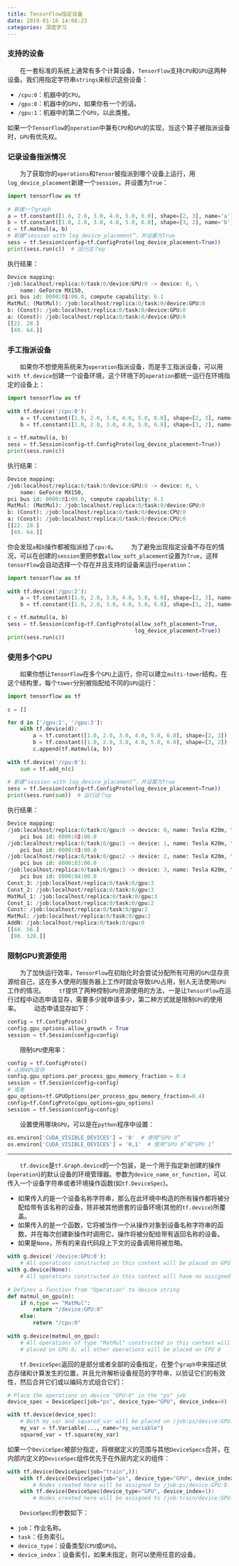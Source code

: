 ```yaml
---
title: TensorFlow指定设备
date: 2019-01-16 14:08:23
categories: 深度学习
---
```

### 支持的设备

&emsp;&emsp;在一套标准的系统上通常有多个计算设备，`TensorFlow`支持`CPU`和`GPU`这两种设备。我们用指定字符串`strings`来标识这些设备：

- `/cpu:0`：机器中的`CPU`。
- `/gpu:0`：机器中的`GPU`，如果你有一个的话。
- `/gpu:1`：机器中的第二个`GPU`，以此类推。

如果一个`TensorFlow`的`operation`中兼有`CPU`和`GPU`的实现，当这个算子被指派设备时，`GPU`有优先权。

### 记录设备指派情况

&emsp;&emsp;为了获取你的`operations`和`Tensor`被指派到哪个设备上运行，用`log_device_placement`新建一个`session`，并设置为`True`：

``` python
import tensorflow as tf
​
# 新建一个graph
a = tf.constant([1.0, 2.0, 3.0, 4.0, 5.0, 6.0], shape=[2, 3], name='a')
b = tf.constant([1.0, 2.0, 3.0, 4.0, 5.0, 6.0], shape=[3, 2], name='b')
c = tf.matmul(a, b)
# 新建“session with log_device_placement”，并设置为True
sess = tf.Session(config=tf.ConfigProto(log_device_placement=True))
print(sess.run(c))  # 运行这个op
```

执行结果：

``` python
Device mapping:
/job:localhost/replica:0/task:0/device:GPU:0 -> device: 0, \
    name: GeForce MX150,
pci bus id: 0000:01:00.0, compute capability: 6.1
MatMul: (MatMul): /job:localhost/replica:0/task:0/device:GPU:0
b: (Const): /job:localhost/replica:0/task:0/device:GPU:0
a: (Const): /job:localhost/replica:0/task:0/device:GPU:0
[[22. 28.]
 [49. 64.]]
```

### 手工指派设备

&emsp;&emsp;如果你不想使用系统来为`operation`指派设备，而是手工指派设备，可以用`with tf.device`创建一个设备环境，这个环境下的`operation`都统一运行在环境指定的设备上：

``` python
import tensorflow as tf
​
with tf.device('/cpu:0'):
    a = tf.constant([1.0, 2.0, 3.0, 4.0, 5.0, 6.0], shape=[2, 3], name='a')
    b = tf.constant([1.0, 2.0, 3.0, 4.0, 5.0, 6.0], shape=[3, 2], name='b')
​
c = tf.matmul(a, b)
sess = tf.Session(config=tf.ConfigProto(log_device_placement=True))
print(sess.run(c))
```

执行结果：

``` python
Device mapping:
/job:localhost/replica:0/task:0/device:GPU:0 -> device: 0, \
    name: GeForce MX150,
pci bus id: 0000:01:00.0, compute capability: 6.1
MatMul: (MatMul): /job:localhost/replica:0/task:0/device:GPU:0
b: (Const): /job:localhost/replica:0/task:0/device:CPU:0
a: (Const): /job:localhost/replica:0/task:0/device:CPU:0
[[22. 28.]
 [49. 64.]]
```

你会发现`a`和`b`操作都被指派给了`cpu:0`。
&emsp;&emsp;为了避免出现指定设备不存在的情况，可以在创建的`session`里把参数`allow_soft_placement`设置为`True`，这样`tensorFlow`会自动选择一个存在并且支持的设备来运行`operation`：

``` python
import tensorflow as tf
​
with tf.device('/gpu:2'):
    a = tf.constant([1.0, 2.0, 3.0, 4.0, 5.0, 6.0], shape=[2, 3], name='a')
    b = tf.constant([1.0, 2.0, 3.0, 4.0, 5.0, 6.0], shape=[3, 2], name='b')

c = tf.matmul(a, b)
sess = tf.Session(config=tf.ConfigProto(allow_soft_placement=True,
                                        log_device_placement=True))
print(sess.run(c))
```

### 使用多个GPU

&emsp;&emsp;如果你想让`TensorFlow`在多个`GPU`上运行，你可以建立`multi-tower`结构，在这个结构里，每个`tower`分别被指配给不同的`GPU`运行：

``` python
import tensorflow as tf
​
c = []

for d in ['/gpu:2', '/gpu:3']:
    with tf.device(d):
        a = tf.constant([1.0, 2.0, 3.0, 4.0, 5.0, 6.0], shape=[2, 3])
        b = tf.constant([1.0, 2.0, 3.0, 4.0, 5.0, 6.0], shape=[3, 2])
        c.append(tf.matmul(a, b))
​
with tf.device('/cpu:0'):
    sum = tf.add_n(c)
​
# 新建“session with log_device_placement”，并设置为True
sess = tf.Session(config=tf.ConfigProto(log_device_placement=True))
print(sess.run(sum))  # 运行这个op
```

执行结果：

``` python
Device mapping:
/job:localhost/replica:0/task:0/gpu:0 -> device: 0, name: Tesla K20m, \
    pci bus id: 0000:02:00.0
/job:localhost/replica:0/task:0/gpu:1 -> device: 1, name: Tesla K20m, \
    pci bus id: 0000:03:00.0
/job:localhost/replica:0/task:0/gpu:2 -> device: 2, name: Tesla K20m, \
    pci bus id: 0000:83:00.0
/job:localhost/replica:0/task:0/gpu:3 -> device: 3, name: Tesla K20m, \
    pci bus id: 0000:84:00.0
Const_3: /job:localhost/replica:0/task:0/gpu:3
Const_2: /job:localhost/replica:0/task:0/gpu:3
MatMul_1: /job:localhost/replica:0/task:0/gpu:3
Const_1: /job:localhost/replica:0/task:0/gpu:2
Const: /job:localhost/replica:0/task:0/gpu:2
MatMul: /job:localhost/replica:0/task:0/gpu:2
AddN: /job:localhost/replica:0/task:0/cpu:0
[[44. 56.]
 [98. 128.]]
```

### 限制GPU资源使用

&emsp;&emsp;为了加快运行效率，`TensorFlow`在初始化时会尝试分配所有可用的`GPU`显存资源给自己，这在多人使用的服务器上工作时就会导致`GPU`占用，别人无法使用`GPU`工作的情况。
&emsp;&emsp;`tf`提供了两种控制`GPU`资源使用的方法，一是让`TensorFlow`在运行过程中动态申请显存，需要多少就申请多少，第二种方式就是限制`GPU`的使用率。
&emsp;&emsp;动态申请显存如下：

``` python
config = tf.ConfigProto()
config.gpu_options.allow_growth = True
session = tf.Session(config=config)
```

&emsp;&emsp;限制`GPU`使用率：

``` python
config = tf.ConfigProto()
# 占用40%显存
config.gpu_options.per_process_gpu_memory_fraction = 0.4
session = tf.Session(config=config)
# 或者
gpu_options=tf.GPUOptions(per_process_gpu_memory_fraction=0.4)
config=tf.ConfigProto(gpu_options=gpu_options)
session = tf.Session(config=config)
```

&emsp;&emsp;设置使用哪块`GPU`，可以是在`python`程序中设置：

``` python
os.environ['CUDA_VISIBLE_DEVICES'] = '0'  # 使用“GPU 0”
os.environ['CUDA_VISIBLE_DEVICES'] = '0,1'  # 使用“GPU 0”和“GPU 1”
```

---

&emsp;&emsp;`tf.device`是`tf.Graph.device`的一个包装，是一个用于指定新创建的操作(`operation`)的默认设备的环境管理器。参数为`device_name_or_function`，可以传入一个设备字符串或者环境操作函数(如`tf.DeviceSpec`)。

- 如果传入的是一个设备名称字符串，那么在此环境中构造的所有操作都将被分配给带有该名称的设备，除非被其他嵌套的设备环境(其他的`tf.device`)所覆盖。
- 如果传入的是一个函数，它将被当作一个从操作对象到设备名称字符串的函数，并在每次创建新操作时调用它。操作将被分配给带有返回名称的设备。
- 如果是`None`，所有的来自代码段上下文的设备调用将被忽略。

``` python
with g.device('/device:GPU:0'):
    # All operations constructed in this context will be placed on GPU 0
with g.device(None):
    # All operations constructed in this context will have no assigned device
​
# Defines a function from "Operation" to device string
def matmul_on_gpu(n):
    if n.type == "MatMul":
        return "/device:GPU:0"
    else:
        return "/cpu:0"
​
with g.device(matmul_on_gpu):
    # All operations of type "MatMul" constructed in this context will be
    # placed on GPU 0; all other operations will be placed on CPU 0
```

&emsp;&emsp;`tf.DeviceSpec`返回的是部分或者全部的设备指定，在整个`graph`中来描述状态存储和计算发生的位置，并且允许解析设备规范的字符串，以验证它们的有效性，然后合并它们或以编码方式组合它们：

``` python
# Place the operations on device "GPU:0" in the "ps" job
device_spec = DeviceSpec(job="ps", device_type="GPU", device_index=0)

with tf.device(device_spec):
    # Both my_var and squared_var will be placed on /job:ps/device:GPU:0
    my_var = tf.Variable(..., name="my_variable")
    squared_var = tf.square(my_var)
```

如果一个`DeviceSpec`被部分指定，将根据定义的范围与其他`DeviceSpecs`合并，在内部内定义的`DeviceSpec`组件优先于在外层内定义的组件：

``` python
with tf.device(DeviceSpec(job="train",)):
    with tf.device(DeviceSpec(job="ps", device_type="GPU", device_index=0):
        # Nodes created here will be assigned to /job:ps/device:GPU:0
    with tf.device(DeviceSpec(device_type="GPU", device_index=1):
        # Nodes created here will be assigned to /job:train/device:GPU:1
```

&emsp;&emsp;`DeviceSpec`的参数如下：

- `job`：作业名称。
- `task`：任务索引。
- `device_type`：设备类型(`CPU`或`GPU`)。
- `device_index`：设备索引，如果未指定，则可以使用任意的设备。